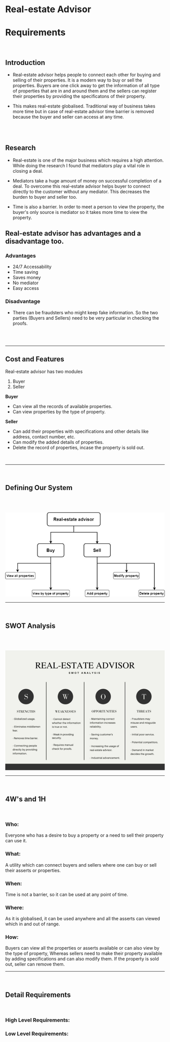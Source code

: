 # Real-estate Advisor

# Requirements
<br>

## Introduction

* Real-estate advisor helps people to connect each other for buying and selling of their properties. It is a modern way to buy or sell the properties. Buyers are one click away to get the information of all type of properties that are in and around them and the sellers can register their properties by providing the specificatons of their property.

* This makes real-estate globalised. Traditional way of business takes more time but in case of real-estate advisor time barrier is removed because the buyer and seller can access at any time.
<br>
<br>



## Research

 * Real-estate is one of the major business which requires a high attention. While doing the research I found that mediators play a vital role in closing a deal.

* Mediators take a huge amount of money on successful completion of a deal. To overcome this real-estate advisor helps buyer to connect directly to the customer without any mediator. This decreases the burden to buyer and seller too.

* Time is also a barrier. In order to meet a person to view the property, the buyer's only source is mediator so it takes more time to view the property.


## Real-estate advisor has advantages and a disadvantage too.

### Advantages 
* 24/7 Accessability
* Time saving
* Saves money
* No mediator
* Easy access

### Disadvantage
* There can be fraudsters who might keep fake information. So the two parties (Buyers and Sellers) need to be very particular in checking the proofs. 
<br>
<br>

---

## Cost and Features

Real-estate advisor has two modules <br>
1) Buyer
2) Seller

**Buyer**

* Can view all the records of available properties.
* Can view properties by the type of property.

**Seller**

* Can add their properties with specifications and other details like address, contact number, etc.
* Can modify the added details of properties.
* Delete the record of properties, incase the property is sold out.
<br>

---

<br>

## Defining Our System
<br>
<br>

![DOS](Defining_our_system.jpg)

---
<br>

## SWOT Analysis
<br>
<br>

![SWOT](SWOT_analysis.jpg)


---

<br>

## 4W's and 1H
<br>

### Who: 
Everyone who has a desire to buy a property or a need to sell their property can use it.

### What:
A utility which can connect buyers and sellers where one can buy or sell their asserts or properties.

### When:
Time is not a barrier, so it can be used at any point of time.

### Where:
As it is globalised, it can be used anywhere and all the asserts can viewed which in and out of range.

### How:
Buyers can view all the properties or asserts available or can also view by the type of property, Whereas sellers need to make their property available by adding specifications and can also modify them. If the property is sold out, seller can remove them.


---

<br>

## Detail Requirements
<br>

### High Level Requirements:





### Low Level Requirements:

















